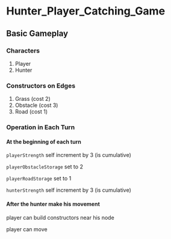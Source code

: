 # Hunter_Player_Catching_Game

## Basic Gameplay
### Characters
1. Player
2. Hunter
### Constructors on Edges
1. Grass (cost 2)
2. Obstacle (cost 3)
3. Road (cost 1)

### Operation in Each Turn
#### At the beginning of each turn
`playerStrength` self increment by 3 (is cumulative)

`playerObstacleStorage` set to 2

`playerRoadStorage` set to 1

`hunterStrength` self increment by 3 (is cumulative)

#### After the hunter make his movement

player can build constructors near his node

player can move

